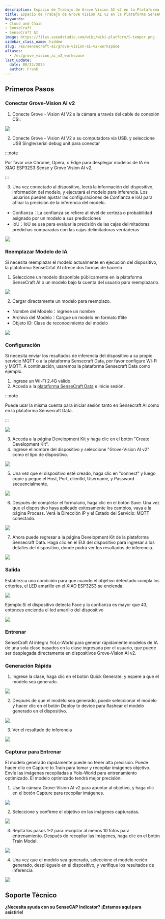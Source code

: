 ```yaml
---
description: Espacio de Trabajo de Grove Vision AI v2 en la Plataforma SenseCraft AI
title: Espacio de Trabajo de Grove Vision AI v2 en la Plataforma SenseCraft AI
keywords:
- Cloud and Chain
- SenseCraft
- SenseCraft AI
image: https://files.seeedstudio.com/wiki/wiki-platform/S-tempor.png
sidebar_class_name: hidden
slug: /es/sensecraft-ai/grove-vision-ai-v2-workspace
aliases:
  - /es/grove_vision_ai_v2_workspace
last_update:
  date: 08/22/2024
  author: Frank
---
```


## Primeros Pasos

### Conectar Grove-Vision AI v2

1. Conecte Grove - Vision AI V2 a la cámara a través del cable de conexión CSI.

![](https://files.seeedstudio.com/wiki/SenseCraft_AI/img/image10.png)

2. Conecte Grove - Vision AI V2 a su computadora vía USB. y seleccione USB Single/serial debug unit para conectar

:::note

Por favor use Chrome, Opera, o Edge para desplegar modelos de IA en XIAO ESP32S3 Sense y Grove Vision AI v2.

:::

3. Una vez conectado al dispositivo, leerá la información del dispositivo, información del modelo, y ejecutará el modelo para inferencia. Los usuarios pueden ajustar las configuraciones de Confianza e IoU para afinar la precisión de la inferencia del modelo.

- Confianza：La confianza se refiere al nivel de certeza o probabilidad asignado por un modelo a sus predicciones
- IoU：IoU se usa para evaluar la precisión de las cajas delimitadoras predichas comparadas con las cajas delimitadoras verdaderas

![](https://files.seeedstudio.com/wiki/SenseCraft_AI/img/image11.png)

### Reemplazar Modelo de IA

Si necesita reemplazar el modelo actualmente en ejecución del dispositivo, la plataforma SenseCrfat AI ofrece dos formas de hacerlo

1. Seleccione un modelo disponible públicamente en la plataforma SenseCraft AI o un modelo bajo la cuenta del usuario para reemplazarlo.

![](https://files.seeedstudio.com/wiki/SenseCraft_AI/img/image12.png)

2. Cargar directamente un modelo para reemplazo.
- Nombre del Modelo：ingrese un nombre
- Archivo del Modelo：Cargue un modelo en formato tflite
- Objeto ID: Clase de reconocimiento del modelo

![](https://files.seeedstudio.com/wiki/SenseCraft_AI/img/image13.png)

### Configuración

Si necesita enviar los resultados de inferencia del dispositivo a su propio servicio MQTT o a la plataforma Sensecraft Data, por favor configure Wi-Fi y MQTT. A continuación, usaremos la plataforma Sensecraft Data como ejemplo.

1. Ingrese un Wi-Fi 2.4G válido.
2. Acceda a la [plataforma SenseCraft Data](https://sensecap.seeed.cc/portal/#/login) e inicie sesión.

:::note

Puede usar la misma cuenta para iniciar sesión tanto en Sensecraft AI como en la plataforma Sensecraft Data.

:::

![](https://files.seeedstudio.com/wiki/SenseCraft_AI/img/image14.png)

3. Acceda a la página Development Kit y haga clic en el botón "Create Development Kit".
4. Ingrese el nombre del dispositivo y seleccione "Grove-Vision AI v2" como el tipo de dispositivo.

![](https://files.seeedstudio.com/wiki/SenseCraft_AI/img/image15.png)

5. Una vez que el dispositivo esté creado, haga clic en "connect" y luego copie y pegue el Host, Port, clientId, Username, y Password secuencialmente.

![](https://files.seeedstudio.com/wiki/SenseCraft_AI/img/image16.jpg)

6. Después de completar el formulario, haga clic en el botón Save. Una vez que el dispositivo haya aplicado exitosamente los cambios, vaya a la página Process. Verá la Dirección IP y el Estado del Servicio: MQTT conectado.

![](https://files.seeedstudio.com/wiki/SenseCraft_AI/img/image17.png)

7. Ahora puede regresar a la página Development Kit de la plataforma Sensecraft Data. Haga clic en el EUI del dispositivo para ingresar a los detalles del dispositivo, donde podrá ver los resultados de inferencia.

![](https://files.seeedstudio.com/wiki/SenseCraft_AI/img/image18.png)

### Salida

Establezca una condición para que cuando el objetivo detectado cumpla los criterios, el LED amarillo en el XIAO ESP32S3 se encienda.

![](https://files.seeedstudio.com/wiki/SenseCraft_AI/img/image19.png)

Ejemplo:Si el dispositivo detecta Face y la confianza es mayor que 43, entonces encienda el led amarillo del dispositivo

![](https://files.seeedstudio.com/wiki/SenseCraft_AI/img/image20.png)

### Entrenar

SenseCraft AI integra YoLo-World para generar rápidamente modelos de IA de una sola clase basados en la clase ingresada por el usuario, que puede ser desplegada directamente en dispositivos Grove-Vision AI v2.

### Generación Rápida

1. Ingrese la clase, haga clic en el botón Quick Generate, y espere a que el modelo sea generado.

![](https://files.seeedstudio.com/wiki/SenseCraft_AI/img/image21.png)

2. Después de que el modelo sea generado, puede seleccionar el modelo y hacer clic en el botón Deploy to device para flashear el modelo generado en el dispositivo.

![](https://files.seeedstudio.com/wiki/SenseCraft_AI/img/image22.jpg)

3. Ver el resultado de inferencia

![](https://files.seeedstudio.com/wiki/SenseCraft_AI/img/image23.png)

### Capturar para Entrenar

El modelo generado rápidamente puede no tener alta precisión. Puede hacer clic en Capture to Train para tomar y recopilar imágenes objetivo. Envíe las imágenes recopiladas a Yolo-World para entrenamiento optimizado. El modelo optimizado tendrá mejor precisión.

1. Use la cámara Grove-Vision AI v2 para apuntar al objetivo, y haga clic en el botón Capture para recopilar imágenes.

![](https://files.seeedstudio.com/wiki/SenseCraft_AI/img/image24.png)

2. Seleccione y confirme el objetivo en las imágenes capturadas.

![](https://files.seeedstudio.com/wiki/SenseCraft_AI/img/image25.png)

3. Repita los pasos 1-2 para recopilar al menos 10 fotos para entrenamiento. Después de recopilar las imágenes, haga clic en el botón Train Model.

![](https://files.seeedstudio.com/wiki/SenseCraft_AI/img/image26.png)

4. Una vez que el modelo sea generado, seleccione el modelo recién generado, despliéguelo en el dispositivo, y verifique los resultados de inferencia.

![](https://files.seeedstudio.com/wiki/SenseCraft_AI/img/image27.png)


## **Soporte Técnico**

**¿Necesita ayuda con su SenseCAP Indicator? ¡Estamos aquí para asistirle!**

<div class="button_tech_support_container">
<a href="https://discord.com/invite/QqMgVwHT3X" class="button_tech_support_sensecap"></a>
<a href="https://support.sensecapmx.com/portal/en/home" class="button_tech_support_sensecap3"></a>
</div>

<div class="button_tech_support_container">
<a href="mailto:support@sensecapmx.com" class="button_tech_support_sensecap2"></a>
<a href="https://github.com/Seeed-Studio/wiki-documents/discussions/69" class="button_discussion"></a>
</div>